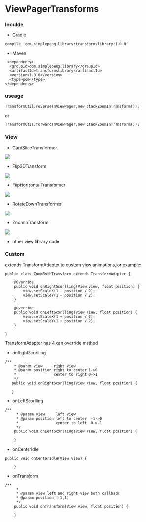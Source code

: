 # ViewPagerTransforms


### Inculde
* Gradle

```
compile 'com.simplepeng.library:transformslibrary:1.0.0'
```

* Maven

```
 <dependency>
  <groupId>com.simplepeng.library</groupId>
  <artifactId>transformslibrary</artifactId>
  <version>1.0.0</version>
  <type>pom</type>
</dependency>
```

### useage
```
TransformUtil.reverse(mViewPager,new StackZoomInTransform());
```
or
```
TransformUtil.forward(mViewPager,new StackZoomInTransform());
```
### View

* CardSlideTransformer

![](https://raw.githubusercontent.com/simplepeng/ViewPagerTransforms/master/gifs/cardslide.gif)


* Flip3DTransform

![](https://raw.githubusercontent.com/simplepeng/ViewPagerTransforms/master/gifs/flip3d.gif)

* FlipHorizontalTransformer

![](https://raw.githubusercontent.com/simplepeng/ViewPagerTransforms/master/gifs/fliphorizontal.gif)

* RotateDownTransformer

![](https://raw.githubusercontent.com/simplepeng/ViewPagerTransforms/master/gifs/rotatedown..gif)

* ZoomInTransform

![](https://raw.githubusercontent.com/simplepeng/ViewPagerTransforms/master/gifs/zoomin.gif)

* other view library code

### Custom

extends TransformAdapter to custom view animations,for example:
```
public class ZoomBothTransform extends TransformAdapter {

    @Override
    public void onRightScorlling(View view, float position) {
        view.setScaleX(1 - position / 2);
        view.setScaleY(1 - position / 2);
    }

    @Override
    public void onLeftScorlling(View view, float position) {
        view.setScaleX(1 + position / 2);
        view.setScaleY(1 + position / 2);
    }

}
```
TransformAdapter has 4 can override method
* onRightScorlling
```
/**
    * @param view     right view
    * @param position right to center 1->0
    *                 center to right 0->1
    */
   public void onRightScorlling(View view, float position) {

   }
```
* onLeftScorlling
```
/**
     * @param view     left view
     * @param position left to center  -1->0
     *                 center to left  0->-1
     */
    public void onLeftScorlling(View view, float position) {

    }
```

* onCenterIdle
```
public void onCenterIdle(View view) {

    }
```

* onTransform
```
/**
     *
     * @param view left and right view both callback
     * @param position [-1,1]
     */
    public void onTransform(View view, float position) {

    }
```
